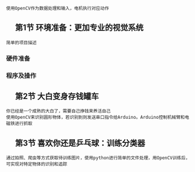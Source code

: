 
    使用OpenCV作为数据处理和输入，电机执行对应动作

## &nbsp;&nbsp;&nbsp;&nbsp;&nbsp;第1节 环境准备：更加专业的视觉系统

    简单的项目描述

### **硬件准备**

### **程序及操作**

## &nbsp;&nbsp;&nbsp;&nbsp;&nbsp;第2节 大白变身存钱罐车

    你已经是一个成熟的大白了，需要自己挣钱来养活自己
    使用OpenCV来识别圆形物体，若识别到则发送串口指令给Arduino。Arduino控制机械臂和电磁铁进行抓取

## &nbsp;&nbsp;&nbsp;&nbsp;&nbsp;第3节 喜欢你还是乒乓球：训练分类器

    通过拍照、爬虫等方式获取待训练图片，使用python进行简单的文件处理，用OpenCV训练后，可实现对特定物体的识别和追踪
